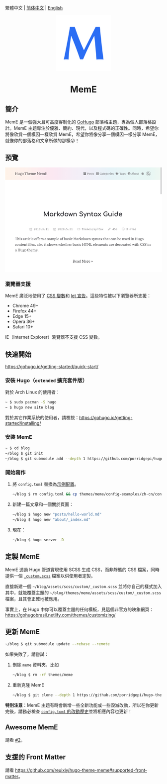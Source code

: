 繁體中文 |
[简体中文](https://github.com/porridgepi/hugo-theme-meme/blob/master/README.zh-cn.md) |
[English](https://github.com/porridgepi/hugo-theme-meme/blob/master/README.md)

<div align="center"><img src="https://raw.githubusercontent.com/porridgepi/hugo-theme-meme/master/static/icons/apple-touch-icon.png" /></div>

# <div align="center">MemE</div>

## 簡介

MemE 是一個強大且可高度客制化的 [GoHugo](https://github.com/gohugoio/hugo) 部落格主題，專為個人部落格設計。MemE 主題專注於優雅、簡約、現代，以及程式碼的正確性。同時，希望你將像欣賞一個模因一樣欣賞 MemE，希望你將像分享一個模因一樣分享 MemE，就像你的部落格和文章所做的那樣😝！

## 預覽

[![tn.png](https://raw.githubusercontent.com/porridgepi/hugo-theme-meme/master/images/tn.png)](https://themes.gohugo.io/themes/hugo-theme-meme/)

### 瀏覽器支援

MemE 廣泛地使用了 [CSS 變數](https://developer.mozilla.org/en-US/docs/Web/CSS/Using_CSS_custom_properties)和 [let 宣告](https://developer.mozilla.org/en-US/docs/Web/JavaScript/Reference/Statements/let)。這些特性被以下瀏覽器所支援：

- Chrome 49+
- Firefox 44+
- Edge 15+
- Opera 36+
- Safari 10+

IE（Internet Explorer）瀏覽器不支援 CSS 變數。

## 快速開始

https://gohugo.io/getting-started/quick-start/

### 安裝 Hugo（`extended` 擴充套件版）

對於 Arch Linux 的使用者：

```sh
~ $ sudo pacman -S hugo
~ $ hugo new site blog
```

對於其它作業系統的使用者，請檢視：https://gohugo.io/getting-started/installing/

### 安裝 MemE

```sh
~ $ cd blog
~/blog $ git init
~/blog $ git submodule add --depth 1 https://github.com/porridgepi/hugo-theme-meme.git themes/meme
```

### 開始寫作

1. 將 `config.toml` 替換為[示例配置](https://github.com/porridgepi/hugo-theme-meme/blob/master/config-examples/zh-cn/config.toml)。

   ```sh
   ~/blog $ rm config.toml && cp themes/meme/config-examples/zh-cn/config.toml config.toml
   ```

2. 新建一篇文章和一個關於頁面：

   ```sh
   ~/blog $ hugo new "posts/hello-world.md"
   ~/blog $ hugo new "about/_index.md"
   ```

3. 現在：

   ```sh
   ~/blog $ hugo server -D
   ```

## 定製 MemE

MemE 透過 Hugo 管道實現使用 SCSS 生成 CSS，而非靜態的 CSS 檔案，同時提供一個 [`_custom.scss`](https://github.com/porridgepi/hugo-theme-meme/blob/master/assets/scss/custom/_custom.scss) 檔案以供使用者定製。

直接新建一個 `~/blog/assets/scss/custom/_custom.scss` 並將你自己的樣式加入其中，就能覆蓋主題的 `~/blog/themes/meme/assets/scss/custom/_custom.scss` 檔案，且其會正確地被應用。

事實上，在 Hugo 中你可以覆蓋主題的任何模板，見這個非官方的映象網頁：<https://gohugobrasil.netlify.com/themes/customizing/>

## 更新 MemE

```sh
~/blog $ git submodule update --rebase --remote
```

如果失敗了，請嘗試：

1. 刪除 `meme` 資料夾，比如

   ```sh
   ~/blog $ rm -rf themes/meme
   ```

2. 重新克隆 MemE

   ```sh
   ~/blog $ git clone --depth 1 https://github.com/porridgepi/hugo-theme-meme.git themes/meme
   ```

**特別注意**：MemE 主題有時會新增一些全新功能或一些毀滅改動，所以在你更新完後，請務必檢查 [`config.toml` 的改動歷史](https://github.com/porridgepi/hugo-theme-meme/commits/master/config-examples)並將相應內容也更新！

## Awesome MemE

請看 [#2](https://github.com/porridgepi/hugo-theme-meme/issues/2)。

## 支援的 Front Matter

請看 <https://github.com/reuixiy/hugo-theme-meme#supported-front-matter>。
